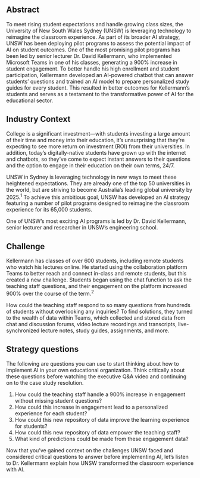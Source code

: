 ## Abstract

To meet rising student expectations and handle growing class sizes, the University of New South Wales Sydney (UNSW) is leveraging technology to reimagine the classroom experience. As part of its broader AI strategy, UNSW has been deploying pilot programs to assess the potential impact of AI on student outcomes. One of the most promising pilot programs has been led by senior lecturer Dr. David Kellermann, who implemented Microsoft Teams in one of his classes, generating a 900% increase in student engagement. To better handle his high enrollment and student participation, Kellermann developed an AI-powered chatbot that can answer students’ questions and trained an AI model to prepare personalized study guides for every student. This resulted in better outcomes for Kellermann’s students and serves as a testament to the transformative power of AI for the educational sector.

## Industry Context

College is a significant investment—with students investing a large amount of their time and money into their education, it’s unsurprising that they’re expecting to see more return on investment (ROI) from their universities. In addition, today’s digitally-native students have grown up with the internet and chatbots, so they’ve come to expect instant answers to their questions and the option to engage in their education on their own terms, 24/7.

UNSW in Sydney is leveraging technology in new ways to meet these heightened expectations. They are already one of the top 50 universities in the world, but are striving to become Australia’s leading global university by 2025.<sup>1</sup> To achieve this ambitious goal, UNSW has developed an AI strategy featuring a number of pilot programs designed to reimagine the classroom experience for its 65,000 students.

One of UNSW’s most exciting AI programs is led by Dr. David Kellermann, senior lecturer and researcher in UNSW’s engineering school.

## Challenge

Kellermann has classes of over 600 students, including remote students who watch his lectures online. He started using the collaboration platform Teams to better reach and connect in-class and remote students, but this created a new challenge. Students began using the chat function to ask the teaching staff questions, and their engagement on the platform increased 900% over the course of the term.<sup>2</sup>

How could the teaching staff respond to so many questions from hundreds of students without overlooking any inquiries? To find solutions, they turned to the wealth of data within Teams, which collected and stored data from chat and discussion forums, video lecture recordings and transcripts, live-synchronized lecture notes, study guides, assignments, and more.

## Strategy questions

The following are questions you can use to start thinking about how to implement AI in your own educational organization. Think critically about these questions before watching the executive Q&A video and continuing on to the case study resolution.

1. How could the teaching staff handle a 900% increase in engagement without missing student questions?
2. How could this increase in engagement lead to a personalized experience for each student?
3. How could this new repository of data improve the learning experience for students?
4. How could this new repository of data empower the teaching staff?
5. What kind of predictions could be made from these engagement data?

Now that you’ve gained context on the challenges UNSW faced and considered critical questions to answer before implementing AI, let’s listen to Dr. Kellermann explain how UNSW transformed the classroom experience with AI.
